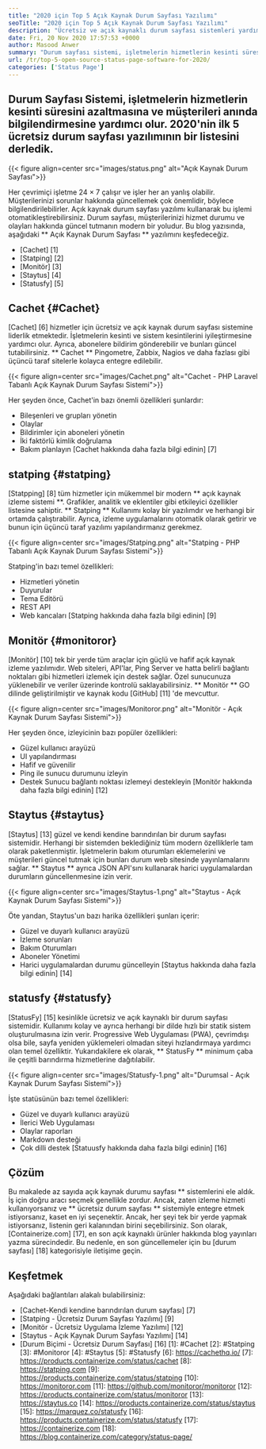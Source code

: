 ```yaml
---
title: "2020 için Top 5 Açık Kaynak Durum Sayfası Yazılımı" 
seoTitle: "2020 için Top 5 Açık Kaynak Durum Sayfası Yazılımı" 
description: "Ücretsiz ve açık kaynaklı durum sayfası sistemleri yardımıyla hizmetleriniz için kesinti ve sistem kesintilerini iyileştirin. Müşterileri güncellemek için bildirimler gönderin." 
date: Fri, 20 Nov 2020 17:57:53 +0000
author: Masood Anwer
summary: "Durum sayfası sistemi, işletmelerin hizmetlerin kesinti süresini azaltmasına ve müşterileri anında bilgilendirmesine yardımcı olur. 2020'nin ilk 5 ücretsiz durum sayfası yazılımının bir listesini derledik." 
url: /tr/top-5-open-source-status-page-software-for-2020/
categories: ['Status Page']
---
```


## Durum Sayfası Sistemi, işletmelerin hizmetlerin kesinti süresini azaltmasına ve müşterileri anında bilgilendirmesine yardımcı olur. 2020'nin ilk 5 ücretsiz durum sayfası yazılımının bir listesini derledik.

{{< figure align=center src="images/status.png" alt="Açık Kaynak Durum Sayfası">}}

Her çevrimiçi işletme 24 × 7 çalışır ve işler her an yanlış olabilir. Müşterilerinizi sorunlar hakkında güncellemek çok önemlidir, böylece bilgilendirilebilirler. Açık kaynak durum sayfası yazılımı kullanarak bu işlemi otomatikleştirebilirsiniz. Durum sayfası, müşterilerinizi hizmet durumu ve olayları hakkında güncel tutmanın modern bir yoludur. Bu blog yazısında, aşağıdaki ** Açık Kaynak Durum Sayfası ** yazılımını keşfedeceğiz.
  * [Cachet] [1]
  * [Statping] [2]
  * [Monitör] [3]
  * [Staytus] [4]
  * [Statusfy] [5]

## Cachet {#Cachet}
[Cachet] [6] hizmetler için ücretsiz ve açık kaynak durum sayfası sistemine liderlik etmektedir. İşletmelerin kesinti ve sistem kesintilerini iyileştirmesine yardımcı olur. Ayrıca, abonelere bildirim gönderebilir ve bunları güncel tutabilirsiniz. ** Cachet ** Pingometre, Zabbix, Nagios ve daha fazlası gibi üçüncü taraf sitelerle kolayca entegre edilebilir.

{{< figure align=center src="images/Cachet.png" alt="Cachet - PHP Laravel Tabanlı Açık Kaynak Durum Sayfası Sistemi">}}

Her şeyden önce, Cachet'in bazı önemli özellikleri şunlardır:
  * Bileşenleri ve grupları yönetin
  * Olaylar
  * Bildirimler için aboneleri yönetin
  * İki faktörlü kimlik doğrulama
  * Bakım planlayın
[Cachet hakkında daha fazla bilgi edinin] [7]

## statping {#statping}
[Statpping] [8] tüm hizmetler için mükemmel bir modern ** açık kaynak izleme sistemi **. Grafikler, analitik ve eklentiler gibi etkileyici özellikler listesine sahiptir. ** Statping ** Kullanımı kolay bir yazılımdır ve herhangi bir ortamda çalıştırabilir. Ayrıca, izleme uygulamalarını otomatik olarak getirir ve bunun için üçüncü taraf yazılımı yapılandırmanız gerekmez.

{{< figure align=center src="images/Statping.png" alt="Statping - PHP Tabanlı Açık Kaynak Durum Sayfası Sistemi">}}

Statping'in bazı temel özellikleri:
  * Hizmetleri yönetin
  * Duyurular
  * Tema Editörü
  * REST API
  * Web kancaları
[Statping hakkında daha fazla bilgi edinin] [9]

## Monitör {#monitoror}
[Monitör] [10] tek bir yerde tüm araçlar için güçlü ve hafif açık kaynak izleme yazılımıdır. Web siteleri, API'lar, Ping Server ve hatta belirli bağlantı noktaları gibi hizmetleri izlemek için destek sağlar. Özel sunucunuza yüklenebilir ve veriler üzerinde kontrolü saklayabilirsiniz. ** Monitör ** GO dilinde geliştirilmiştir ve kaynak kodu [GitHub] [11] 'de mevcuttur.

{{< figure align=center src="images/Monitoror.png" alt="Monitör - Açık Kaynak Durum Sayfası Sistemi">}}

Her şeyden önce, izleyicinin bazı popüler özellikleri:
  * Güzel kullanıcı arayüzü
  * UI yapılandırması
  * Hafif ve güvenilir
  * Ping ile sunucu durumunu izleyin
  * Destek Sunucu bağlantı noktası izlemeyi destekleyin
[Monitör hakkında daha fazla bilgi edinin] [12]

## Staytus {#staytus}
[Staytus] [13] güzel ve kendi kendine barındırılan bir durum sayfası sistemidir. Herhangi bir sistemden beklediğiniz tüm modern özelliklerle tam olarak paketlenmiştir. İşletmelerin bakım oturumları eklemelerini ve müşterileri güncel tutmak için bunları durum web sitesinde yayınlamalarını sağlar. ** Staytus ** ayrıca JSON API'sını kullanarak harici uygulamalardan durumların güncellenmesine izin verir.

{{< figure align=center src="images/Staytus-1.png" alt="Staytus - Açık Kaynak Durum Sayfası Sistemi">}}

Öte yandan, Staytus'un bazı harika özellikleri şunları içerir:
  * Güzel ve duyarlı kullanıcı arayüzü
  * İzleme sorunları
  * Bakım Oturumları
  * Aboneler Yönetimi
  * Harici uygulamalardan durumu güncelleyin
[Staytus hakkında daha fazla bilgi edinin] [14]

## statusfy {#statusfy}
[StatusFy] [15] kesinlikle ücretsiz ve açık kaynaklı bir durum sayfası sistemidir. Kullanımı kolay ve ayrıca herhangi bir dilde hızlı bir statik sistem oluşturulmasına izin verir. Progressive Web Uygulaması (PWA), çevrimdışı olsa bile, sayfa yeniden yüklemeleri olmadan siteyi hızlandırmaya yardımcı olan temel özelliktir. Yukarıdakilere ek olarak, ** StatusFy ** minimum çaba ile çeşitli barındırma hizmetlerine dağıtılabilir.

{{< figure align=center src="images/Statusfy-1.png" alt="Durumsal - Açık Kaynak Durum Sayfası Sistemi">}}

İşte statüsünün bazı temel özellikleri:
  * Güzel ve duyarlı kullanıcı arayüzü
  * İlerici Web Uygulaması
  * Olaylar raporları
  * Markdown desteği
  * Çok dilli destek
[Statuusfy hakkında daha fazla bilgi edinin] [16]

## Çözüm
Bu makalede az sayıda açık kaynak durumu sayfası ** sistemlerini ele aldık. İş için doğru aracı seçmek genellikle zordur. Ancak, zaten izleme hizmeti kullanıyorsanız ve ** ücretsiz durum sayfası ** sistemiyle entegre etmek istiyorsanız, kaset en iyi seçenektir. Ancak, her şeyi tek bir yerde yapmak istiyorsanız, listenin geri kalanından birini seçebilirsiniz.
Son olarak, [Containerize.com] [17], en son açık kaynaklı ürünler hakkında blog yayınları yazma sürecindedir. Bu nedenle, en son güncellemeler için bu [durum sayfası] [18] kategorisiyle iletişime geçin.

## Keşfetmek
Aşağıdaki bağlantıları alakalı bulabilirsiniz:
  * [Cachet-Kendi kendine barındırılan durum sayfası] [7]
  * [Statping - Ücretsiz Durum Sayfası Yazılımı] [9]
  * [Monitör - Ücretsiz Uygulama İzleme Yazılımı] [12]
  * [Staytus - Açık Kaynak Durum Sayfası Yazılımı] [14]
  * [Durum Biçimi - Ücretsiz Durum Sayfası] [16]
[1]: #Cachet
[2]: #Statping
[3]: #Monitoror
[4]: #Staytus
[5]: #Statusfy
[6]: https://cachethq.io/
[7]: https://products.containerize.com/status/cachet
[8]: https://statping.com
[9]: https://products.containerize.com/status/statping
[10]: https://monitoror.com
[11]: https://github.com/monitoror/monitoror
[12]: https://products.containerize.com/status/monitoror
[13]: https://staytus.co
[14]: https://products.containerize.com/status/staytus
[15]: https://marquez.co/statusfy
[16]: https://products.containerize.com/status/statusfy
[17]: https://containerize.com
[18]: https://blog.containerize.com/category/status-page/
